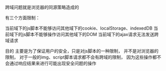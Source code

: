 
跨域问题就是浏览器的同源策略造成的

有三个方面限制：

当前域下的js脚本不能够访问其他域下的cookie、localStorage、indexedDB
当前域下的js脚本不能够操作访问其他域下的DOM
当前域下的ajax请求无法发送跨域请求


目的
主要是为了保证用户的安全，只是对js脚本的一种限制，
并不是对浏览器的限制，
对于一般的img、script脚本请求都不会有跨域的限制，
因为这些操作都不会通过响应结果来进行可能出现安全问题的操作
